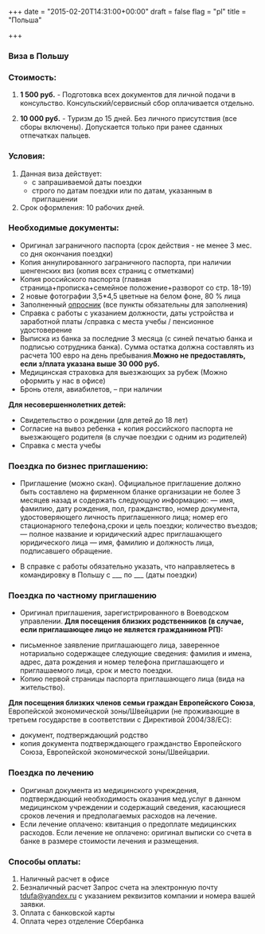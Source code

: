 +++
date = "2015-02-20T14:31:00+00:00"
draft = false
flag = "pl"
title = "Польша"

+++
### Виза в Польшу

### Стоимость:

1) **1 500 руб.** - Подготовка всех документов для личной подачи в консульство. Консульский/сервисный сбор оплачивается отдельно.

2) **10 000 руб.** - Туризм до 15 дней. Без личного присутствия (все сборы включены).  Допускается только при ранее сданных отпечатках пальцев.

### Условия:

1. Данная виза действует:
   * с запрашиваемой даты поездки
   * строго по датам поездки или по датам, указанным в приглашении
2. Срок оформления: 10 рабочих дней.


### Необходимые документы:

* Оригинал заграничного паспорта (срок действия - не менее 3 мес. со дня окончания поездки)
* Копия аннулированного заграничного паспорта, при наличии шенгенских виз (копия всех страниц с отметками)
* Копия российского паспорта (главная страница+прописка+семейное положение+разворот со стр. 18-19)
* 2 новые фотографии 3,5*4,5 цветные на белом фоне, 80 % лица
* Заполненный [опросник](/forms/Opros-Shengen.docx) (все пункты обязательны для заполнения)
* Справка с работы с указанием должности, даты устройства и заработной платы /справка с места учебы / пенсионное удостоверение
* Выписка из банка за последние 3 месяца (с синей печатью банка и подписью сотрудника банка). Сумма остатка должна составлять из расчета 100 евро на день пребывания.**Можно не предоставлять, если з/плата указана выше 30 000 руб.**
* Медицинская страховка для выезжающих за рубеж (Можно оформить у нас в офисе)
* Бронь отеля, авиабилетов, – при наличии

**Для несовершеннолетних детей:**
   * Свидетельство о рождении (для детей до 18 лет)
   * Согласие на вывоз ребенка + копия российского паспорта не выезжающего родителя (в случае поездки с одним из родителей)
   * Справка с места учебы

### Поездка по бизнес приглашению:
* Приглашение (можно скан).
Официальное приглашение должно быть составлено на фирменном бланке организации не более З месяцев назад и содержать
следующую информацию:
— имя, фамилию, дату рождения, пол, гражданство, номер документа, удостоверяющего личность приглашенного лица; номер его стационарного телефона,сроки и цель поездки; количество въездов;
— полное название и юридический адрес приглашающего юридического лица
— имя, фамилию и должность лица, подписавшего обращение.

* В справке с работы обязательно указать, что направляетесь в командировку в Польшу с ___ по ___ (даты поездки)

### Поездка по частному приглашению
* Оригинал приглашения, зарегистрированного в Воеводском управлении.
**Для посещения близких родственников (в случае, если приглашающее лицо не является гражданином РП):**
- письменное заявление приглашающего лица, заверенное нотариально содержащее следующие сведения:
фамилия и имена, адрес, дата рождения и номер телефона приглашающего и приглашаемого лица, срок и место поездки.
- Копию первой страницы паспорта приглашающего лица (вида на жительство).

**Для посещения близких членов семьи граждан Европейского Союза**,
Европейской экономической зоны/Швейцарии (не проживающие в третьем государстве в соответствии с Директивой 2004/38/EC):
- документ, подтверждающий родство
- копия документа подтверждающего гражданство Европейского Союза, Европейской экономической зоны/Швейцарии.

### Поездка по лечению
* Оригинал документа из медицинского учреждения, подтверждающий необходимость оказания мед.услуг в данном медицинском учреждении и содержащий сведения, касающиеся сроков лечения и предполагаемых расходов на лечение.
* Если лечение оплачено: квитанция о предоплате медицинских расходов.
  Если лечение не оплачено: оригинал выписки со счета в банке в размере стоимости лечения и размещения.

### Способы оплаты:

1. Наличный расчет в офисе 
2. Безналичный расчет
Запрос счета на электронную почту tdufa@yandex.ru  с указанием реквизитов компании и номера вашей заявки.
3. Оплата с банковской карты
4. Оплата через отделение Сбербанка
